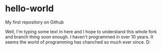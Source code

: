 # hello-world
My first repository on Github

Well, I'm typing some text in here and I hope to understand this whole fork and branch thing soon enough. I haven't programmed in over 10 years. It seems the world of programming has chanched so much ever since. D:
